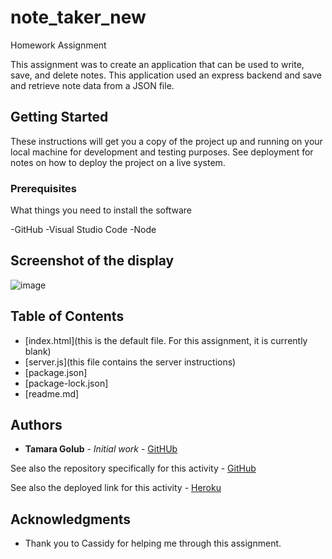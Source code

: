 # note_taker_new

Homework Assignment

This assignment was to create an application that can be used to write, save, and delete notes. This application used an express backend and save and retrieve note data from a JSON file. 
## Getting Started

These instructions will get you a copy of the project up and running on your local machine for development and testing purposes. See deployment for notes on how to deploy the project on a live system.

### Prerequisites

What things you need to install the software 

-GitHub
-Visual Studio Code
-Node

## Screenshot of the display

![image](https://user-images.githubusercontent.com/55814090/71023314-7c5d5800-20d0-11ea-8b76-77da9e64bea4.png)



## Table of Contents
* [index.html](this is the default file. For this assignment, it is currently blank)
* [server.js](this file contains the server instructions)
* [package.json]
* [package-lock.json]
* [readme.md]

## Authors

* **Tamara Golub** - *Initial work* - [GitHUb](https://tamaragolub.github.io/)

See also the repository specifically for this activity - [GitHub](https://tamaragolub.github.io/note_taker_new/)

See also the deployed link for this activity - [Heroku](https://young-mountain-53952.herokuapp.com/)


## Acknowledgments

* Thank you to Cassidy for helping me through this assignment. 